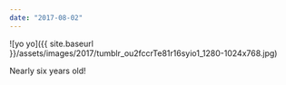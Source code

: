 ```yaml
---
date: "2017-08-02"
---
```


![yo yo]({{ site.baseurl }}/assets/images/2017/tumblr_ou2fccrTe81r16syio1_1280-1024x768.jpg)

Nearly six years old!
